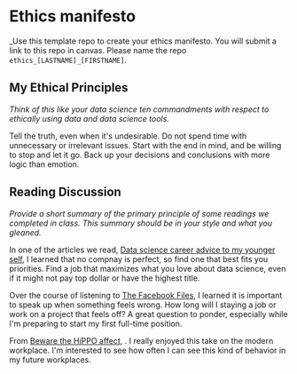 # Ethics manifesto 

_Use this template repo to create your ethics manifesto. You will submit a link to this repo in canvas. Please name the repo `ethics_[LASTNAME]_[FIRSTNAME]`.

## My Ethical Principles

_Think of this like your data science ten commandments with respect to ethically using data and data science tools._

Tell the truth, even when it's undesirable. Do not spend time with unnecessary or irrelevant issues. Start with the end in mind, and be willing to stop and let it go. Back up your decisions and conclusions with more logic than emotion.

## Reading Discussion

_Provide a short summary of the primary principle of some readings we completed in class. This summary should be in your style and what you gleaned._

In one of the articles we read, [Data science career advice to my younger self](https://towardsdatascience.com/data-science-career-advice-to-my-younger-self-4c37fac65184),  I learned that no compnay is perfect, so find one that best fits you priorities. Find a job that maximizes what you love about data science, even if it might not pay top dollar or have the highest title.

Over the course of listening to [The Facebook Files](https://www.wsj.com/articles/the-facebook-files-11642035385), I learned it is important to speak up when something feels wrong. How long will I staying a job or work on a project that feels off? A great question to ponder, especially while I'm preparing to start my first full-time position.

From [Beware the HiPPO affect](https://www.forbes.com/sites/bernardmarr/2017/10/26/data-driven-decision-making-beware-of-the-hippo-effect/?sh=523d645d80f9), . I really enjoyed this take on the modern workplace. I'm interested to see how often I can see this kind of behavior in my future workplaces.

